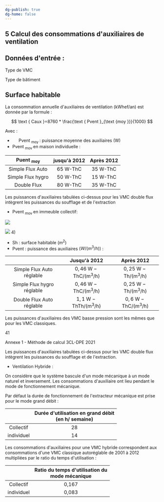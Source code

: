 ```yaml
---
dg-publish: true
dg-home: false
---
```

## 5 Calcul des consommations d'auxiliaires de ventilation

## Données d'entrée :

Type de VMC

Type de bâtiment

## Surface habitable

La consommation annuelle d'auxiliaires de ventilation (kWhef/an) est donnée par la formule :

$$
\text { Caux }=8760 * \frac{\text { Pvent }_{\text {moy }}}{1000}
$$

Avec :

- $\quad$ Pvent $_{\text {moy }}$ : puissance moyenne des auxiliaires (W)
- Pvent $_{\text {mov }}$ en maison individuelle :

| Puent $_{\text {moy }}$ | jusqu'à 2012 | Après 2012 |
| :---: | :---: | :---: |
| Simple Flux Auto | 65 W-ThC | 35 W-ThC |
| Simple Flux hygro | 50 W-ThC | 15 W-ThC |
| Double Flux | 80 W-ThC | 35 W-ThC |

Les puissances d'auxiliaires tabulées ci-dessus pour les VMC double flux intègrent les puissances du soufflage et de l'extraction

- Pvent $_{\text {mov }}$ en immeuble collectif:

![](https://cdn.mathpix.com/cropped/2024_05_08_6c6a39962cbc46e343eag-044.jpg?height=53&width=558&top_left_y=1938&top_left_x=769)

![](https://cdn.mathpix.com/cropped/2024_05_08_6c6a39962cbc46e343eag-044.jpg?height=35&width=1379&top_left_y=2030&top_left_x=424)
4)

- Sh : surface habitable $\left(m^{2}\right)$
- Pvent : puissance des auxiliaires $\left(W /\left(m^{3} / h\right)\right)$ :

|  | Jusqu'à 2012 | Après 2012 |
| :---: | :---: | :---: |
| Simple Flux Auto réglable | $0,46 \mathrm{~W}-\mathrm{ThC} /\left(\mathrm{m}^{3} / \mathrm{h}\right)$ | $0,25 \mathrm{~W}-\mathrm{Th} /\left(\mathrm{m}^{3} / \mathrm{h}\right)$ |
| Simple Flux hygro réglable | $0,46 \mathrm{~W}-\mathrm{ThC} /\left(\mathrm{m}^{3} / \mathrm{h}\right)$ | $0,25 \mathrm{~W}-\mathrm{Th} /\left(\mathrm{m}^{3} / \mathrm{h}\right)$ |
| Double Flux Auto réglable | $1,1 \mathrm{~W}-\mathrm{Th} \mathrm{Th} /\left(\mathrm{m}^{3} / \mathrm{h}\right)$ | $0,6 \mathrm{~W}-\mathrm{Th} \mathrm{C} /\left(\mathrm{m}^{3} / \mathrm{h}\right)$ |

Les puissances d'auxiliaires des VMC basse pression sont les mêmes que pour les VMC classiques.

41

Annexe 1 - Méthode de calcul 3CL-DPE 2021

Les puissances d'auxiliaires tabulées ci-dessus pour les VMC double flux intègrent les puissances du soufflage et de l'extraction.

- Ventilation Hybride :

On considère que le système bascule d'un mode mécanique à un mode naturel et inversement. Les consommations d'auxiliaire ont lieu pendant le mode de fonctionnement mécanique.

Par défaut la durée de fonctionnement de l'extracteur mécanique est prise pour le mode grand débit :

|  | Durée d'utilisation en grand débit <br> (en $\mathrm{h} /$ semaine) |
| :---: | :---: |
| Collectif | 28 |
| individuel | 14 |

Les consommations d'auxiliaires pour une VMC hybride correspondent aux consommations d'une VMC classique autoréglable de 2001 à 2012 multipliées par le ratio du temps d'utilisation :

|  | Ratio du temps d'utilisation du <br> mode mécanique |
| :---: | :---: |
| Collectif | 0,167 |
| individuel | 0,083 |
